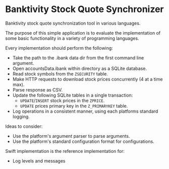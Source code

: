 # Banktivity Stock Quote Synchronizer
Banktivity stock quote synchronization tool in various languages.

The purpose of this simple application is to evaluate the implementation of
some basic functionality in a variety of programming languages.

Every implementation should perform the following:
- Take the path to the .ibank data dir from the first command line argument.
- Open accountsData.ibank within directory as a SQLite database.
- Read stock symbols from the `ZSECURITY` table.
- Make HTTP requests to download stock prices concurrently (4 at a time max).
- Parse response as CSV.
- Update the following SQLite tables in a single transaction:
  - `UPDATE`/`INSERT` stock prices in the `ZPRICE`.
  - `UPDATE` prices primary key in the `Z_PRIMARYKEY` table.
- Log operations in a consistent manner, using each platforms standard logging.

Ideas to consider:
- Use the platform's argument parser to parse arguments.
- Use the platform's standard configuration format for configurations.

Swift implementation is the reference implementation for:
- Log levels and messages

